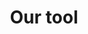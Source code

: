 ---
layout: default
title: Our tool
parent: Tools
nav_order: 1
last_modified_date: 2022-01-03 15:44
---
